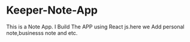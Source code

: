 # Keeper-Note-App
This is a Note App.
 I Build The APP using React js.here we Add personal note,businesss note and etc.
